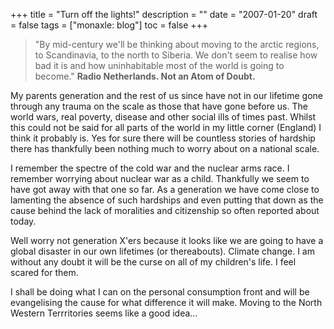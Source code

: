 +++
title = "Turn off the lights!"
description = ""
date = "2007-01-20"
draft = false
tags = ["monaxle: blog"]
toc = false
+++

> "By mid-century we'll be thinking about moving to the arctic regions, to Scandinavia, to the north to Siberia. We don't seem to realise how bad it is and how uninhabitable most of the world is going to become." **Radio Netherlands. Not an Atom of Doubt.** 

My parents generation and the rest of us since have not in our lifetime gone through any trauma on the scale as those that have gone before us. The world wars, real poverty, disease and other social ills of times past. Whilst this could not be said for all parts of the world in my little corner (England) I think it probably is. Yes for sure there will be countless stories of hardship there has thankfully been nothing much to worry about on a national scale.

I remember the spectre of the cold war and the nuclear arms race. I remember worrying about nuclear war as a child. Thankfully we seem to have got away with that one so far. As a generation we have come close to lamenting the absence of such hardships and even putting that down as the cause behind the lack of moralities and citizenship so often reported about today.

Well worry not generation X'ers because it looks like we are going to have a global disaster in our own lifetimes (or thereabouts). Climate change. I am without any doubt it will be the curse on all of my children's life. I feel scared for them.

I shall be doing what I can on the personal consumption front and will be evangelising the cause for what difference it will make. Moving to the North Western Terrritories seems like a good idea...